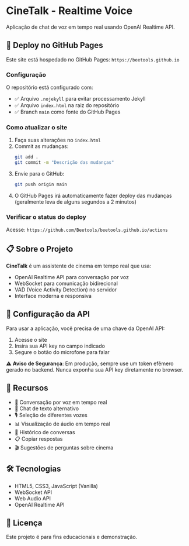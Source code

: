 # CineTalk - Realtime Voice

Aplicação de chat de voz em tempo real usando OpenAI Realtime API.

## 🚀 Deploy no GitHub Pages

Este site está hospedado no GitHub Pages: `https://beetools.github.io`

### Configuração

O repositório está configurado com:
- ✅ Arquivo `.nojekyll` para evitar processamento Jekyll
- ✅ Arquivo `index.html` na raiz do repositório
- ✅ Branch `main` como fonte do GitHub Pages

### Como atualizar o site

1. Faça suas alterações no `index.html`
2. Commit as mudanças:
   ```bash
   git add .
   git commit -m "Descrição das mudanças"
   ```
3. Envie para o GitHub:
   ```bash
   git push origin main
   ```
4. O GitHub Pages irá automaticamente fazer deploy das mudanças (geralmente leva de alguns segundos a 2 minutos)

### Verificar o status do deploy

Acesse: `https://github.com/Beetools/beetools.github.io/actions`

## 📋 Sobre o Projeto

**CineTalk** é um assistente de cinema em tempo real que usa:
- OpenAI Realtime API para conversação por voz
- WebSocket para comunicação bidirecional
- VAD (Voice Activity Detection) no servidor
- Interface moderna e responsiva

## 🔑 Configuração da API

Para usar a aplicação, você precisa de uma chave da OpenAI API:
1. Acesse o site
2. Insira sua API key no campo indicado
3. Segure o botão do microfone para falar

⚠️ **Aviso de Segurança**: Em produção, sempre use um token efêmero gerado no backend. Nunca exponha sua API key diretamente no browser.

## 🎨 Recursos

- 🎤 Conversação por voz em tempo real
- 💬 Chat de texto alternativo
- 🎙️ Seleção de diferentes vozes
- 📊 Visualização de áudio em tempo real
- 💾 Histórico de conversas
- 📋 Copiar respostas
- 🎬 Sugestões de perguntas sobre cinema

## 🛠️ Tecnologias

- HTML5, CSS3, JavaScript (Vanilla)
- WebSocket API
- Web Audio API
- OpenAI Realtime API

## 📝 Licença

Este projeto é para fins educacionais e demonstração.
